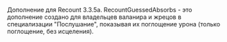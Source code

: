 Дополнение для Recount 3.3.5a. RecountGuessedAbsorbs - это дополнение создано для владельцев валанира и жрецов в специализации "Послушание", показывая их поглощение урона (только поглощение, без исцеления).